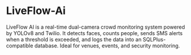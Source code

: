 # LiveFlow-Ai
LiveFlow AI is a real-time dual-camera crowd monitoring system powered by YOLOv8 and Twilio. It detects faces, counts people, sends SMS alerts when a threshold is exceeded, and logs the data into an SQLPlus-compatible database. Ideal for venues, events, and security monitoring.
